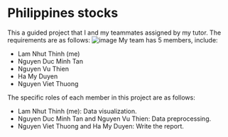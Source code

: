 # Philippines stocks
This a guided project that I and my teammates assigned by my tutor. The requirements are as follows:
![image](https://github.com/lamnhutthinh/Philippines_stocks/assets/96618250/5c3e178a-788f-412d-b6cc-57eda6c46022)
My team has 5 members, include:
- Lam Nhut Thinh (me)
- Nguyen Duc Minh Tan
- Nguyen Vu Thien
- Ha My Duyen
- Nguyen Viet Thuong

The specific roles of each member in this project are as follows:
- Lam Nhut Thinh (me): Data visualization.
- Nguyen Duc Minh Tan and Nguyen Vu Thien: Data preprocessing.
- Nguyen Viet Thuong and Ha My Duyen: Write the report.

